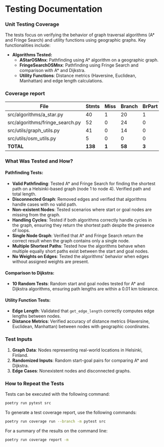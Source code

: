 # Testing Documentation

### Unit Testing Coverage

The tests focus on verifying the behavior of graph traversal algorithms (A* and Fringe Search) and utility functions using geographic graphs. Key functionalities include:

- **Algorithms Tested:**
  - **AStarOSMnx**: Pathfinding using A* algorithm on a geographic graph.
  - **FringeSearchOSMnx**: Pathfinding using Fringe Search and comparison with A* and Dijkstra.
  - **Utility Functions**: Distance metrics (Haversine, Euclidean, Manhattan) and edge length calculations.

### Coverage report


| File                          | Stmts | Miss | Branch | BrPart | Cover | Missing        |
|-------------------------------|-------|------|--------|--------|-------|----------------|
| src/algorithms/a_star.py       | 40    | 1    | 20     | 1      | 97%   | 57             |
| src/algorithms/fringe_search.py| 52    | 0    | 24     | 0      | 100%  | -              |
| src/utils/graph_utils.py       | 41    | 0    | 14     | 0      | 100%   | -         |
| src/utils/osm_utils.py         | 5     | 0    | 0      | 0      | 100%  | -              |
| **TOTAL**                      | **138** | **1**  | **58**   | **3**    | **99%** | -              |



### What Was Tested and How?

#### Pathfinding Tests:

- **Valid Pathfinding**: Tested A* and Fringe Search for finding the shortest path on a Helsinki-based graph (node 1 to node 4). Verified path and total length.
- **Disconnected Graph**: Removed edges and verified that algorithms handle cases with no valid path.
- **Non-existent Nodes**: Tested scenarios where start or goal nodes are missing from the graph.
- **Handling Cycles**: Tested if both algorithms correctly handle cycles in the graph, ensuring they return the shortest path despite the presence of loops.
- **Single Node Graph**: Verified that A* and Fringe Search return the correct result when the graph contains only a single node.
- **Multiple Shortest Paths**: Tested how the algorithms behave when multiple equally short paths exist between the start and goal nodes.
- **No Weights on Edges**: Tested the algorithms' behavior when edges without assigned weights are present.


#### Comparison to Dijkstra:

- **10 Random Tests**: Random start and goal nodes tested for A* and Dijkstra algorithms, ensuring path lengths are within a 0.01 km tolerance.

#### Utility Function Tests:

- **Edge Length**: Validated that `get_edge_length` correctly computes edge lengths between nodes.
- **Distance Metrics**: Verified accuracy of distance metrics (Haversine, Euclidean, Manhattan) between nodes with geographic coordinates.

### Test Inputs

1. **Graph Data**: Nodes representing real-world locations in Helsinki, Finland.
2. **Randomized Inputs**: Random start-goal pairs for comparing A* and Dijkstra.
3. **Edge Cases**: Nonexistent nodes and disconnected graphs.

### How to Repeat the Tests

Tests can be executed with the following command:

```bash
poetry run pytest src
```
To generate a test coverage report, use the following commands:
```bash
poetry run coverage run --branch -m pytest src
```

For a summary of the results on the command line:
```bash
poetry run coverage report -m
```
